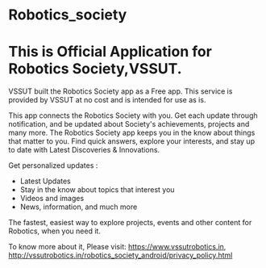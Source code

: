 # Robotics_society
# This is Official Application for Robotics Society,VSSUT.
VSSUT built the Robotics Society app as a Free app. This service is provided by VSSUT at no cost and is intended for use as is.

This app connects the Robotics Society with you. Get each update through notification, and be updated about Society's achievements, projects and many more. The Robotics Society app keeps you in the know about things that matter to you. Find quick answers, explore your interests, and stay up to date with Latest Discoveries & Innovations.

Get personalized updates :
- Latest Updates
- Stay in the know about topics that interest you
- Videos and images
- News, information, and much more

The fastest, easiest way to explore projects, events and other content for Robotics, when you need it. 

To know more about it, Please visit: 
https://www.vssutrobotics.in, 
http://vssutrobotics.in/robotics_society_android/privacy_policy.html

